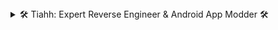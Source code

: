 <details>
<summary>🛠 Tiahh: Expert Reverse Engineer & Android App Modder 🛠</summary>

![SPDM Team Logo](https://raw.githubusercontent.com/Tiahh/Tiahh/main/SPDMTeamArc.png)

---

## [🌐 CEO of SPDM SRLS](https://spdmteam.com/)
## [🚀 Founder of Arceus X & RoSaverX](https://spdmteam.com/arceusx)

### Languages & Technologies:
- Proficient in C#, C++, C, Java, Lua, and JavaScript.
- Extensive experience in reverse engineering and modding Android applications.

### Marketing:
- Leveraging a blend of technical knowledge and marketing strategies to drive brand growth and engagement.

### 🔗 Connect with me:
- [Discord](https://discord.gg/arceus)

</details>
